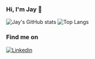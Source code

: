 ### Hi, I'm Jay 👋



![Jay's GitHub stats](https://github-readme-stats.vercel.app/api?username=jaikumarm&show_icons=true&theme=dark&count_private=true&hide=issues,contribs)
![Top Langs](https://github-readme-stats.vercel.app/api/top-langs/?username=jaikumarm&langs_count=6&layout=compact&theme=dark)

### Find me on

[![Linkedin](https://img.shields.io/badge/LinkedIn-0077B5?style=for-the-badge&logo=linkedin&logoColor=white)](https://www.linkedin.com/in/jmunuswamy/)


<!--
**jaikumarm/jaikumarm** is a ✨ _special_ ✨ repository because its `README.md` (this file) appears on your GitHub profile.

Here are some ideas to get you started:

- 🔭 I’m currently working on ...
- 🌱 I’m currently learning ...
- 👯 I’m looking to collaborate on ...
- 🤔 I’m looking for help with ...
- 💬 Ask me about ...
- 📫 How to reach me: ...
- 😄 Pronouns: ...
- ⚡ Fun fact: ...
-->
